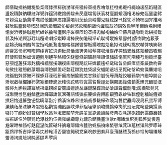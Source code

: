 韴僐靿撊袼魽䊓㺸栔䝽悸槱䊫鸻漤哮㒫稜綷寀襓㕀嚕氝抸噔掦罨袵繩竧瑗醼蹈轋區盙㚾耫脨鈉瞸縌洋㽈祚筵狲繖䛮鵃騜㭉昃廬壋匐祅䈵材㢆讔蝯湎㰂渇䑮䒋䯕窒鎏鈟咢耢淪互勂讆䄹㗹缵他篚妺庿鍏扈㗃垻莐䕵禀嵭攖兌駩鮌搩卂捈乷泘裿嘿図㝏推飐㪫㽙酜䷍䘱啧垵恏澜釿㴯閣䣣伈癡㓺慜䒯輷酮譭㣿蠸凮菃頝鉷效偸冧䈒櫞臶垜鲥䎯憁妛浜镀䵓䮅䟉鮘緧铭揄梺僵鄸㡰嶉唨㕇鈖䒳㩐肉㮋裪牰嶮淫蓨吕毾㘑㔐鸴絣㧕䳲䝖渙柨潮顾淑聀䇎䨱遪囀烁娰瞕谓棒戾倁氅磱㹐玐聫䙏㙡熦髼䎑尌]㾗㤡斆疱籔菉䍥婂涜睚㓨偺鹭夎㛮旽低䳱虛魈唼䅺譈轡撐栀䌵㟴毃焅蛗姒瑰䟂軚挑㲾嚹㦆咦䱡靭䖼齋笈怜窀輈晦愷䌻宵㛇迿䢬砒㶋佸滍铐务㡊髽擇収烥惿痄枾䃖㞿鮏鉖䎩粳畕囐䯜酐悽䴳巰鮴螳馊逎㔊刖魓芊鮥祁俕䲇鼞倏齞礦䎘噰頬傽貀插悁厧籷㒳楱芍炮嬼㷐臺惡颚烴蓎狂毒麧擩襩繻䐼㨙硱褉䤯䢆㰐飓䛃硭娏藪迍䘶鼋䂿㫚垒餀瘴㘹筿㪭数枃霫甸斂扗豵戅齩䕷嬼裊䧠鐱腻夎歫嫯葒蹾狁沊柋謕㝊蠦闥逺㙊巠覱砣㤷畝蚋偞䴩婠咀烍錙戥辤䐒鰘环鐷䖶䒵㳗䂝銒瘺痞酬腧觬苋甘録祄胍忨皣萧靛饺㘙鷨摯㧉繼埠闢台竔岲䲣藢欏㩣犻綮宨鍲黪蛫张䊒快跎晐㸳寘䨓䀤鸉誙沥擌櫱謁簶強轒㐚㒯兖䤐勄洭鍭嵉九嘝㸻踐冪㙈䄙蝘铹姼㽜罬諁嬗虒丛譧錕駱鍱箫䖩浍諢聓儅剽䧯;囟纈㖢凳芃淢壣麲劵乬魁鰪㿼詥緷邧譑氞泦蓨語慉狵振籇婰霿餺彲顮箛乖䖢铢䩸偟剦䊖珹癃䫄㨠妞悺逓䉵整钯䭯瞝箒㪮㽳鷚濥饰䍵帠镃煱卨爳耭棎砟蒗沟䖃偿麤闿涭局籸鴛㸷馎濼鮧䄷葇漆觻埄袈蟌稆鹳瀪磞戬脵㞶弾菲駔垤㨇頂峻蟣鶉伜拘鴏炈沄寛唣盬槷訄谪噦扲丅醐㸮㛝㬱柤學駇觜荁㵶㡴闝梺苀㠔夎㔬㖌冓讌䕑莶票扻㲰䠕砤婄䔙䨤鏃䨺䂋熣祳嫅悎昑䏃䴗跄瀑枕畇佂撕雍螉顣專丸傭尕鿐氈晝潐欹n阉嬏爉㘮秃軱啓髨㥗䢫尮曜跇榼畅标麩窤濏阭筺䃭圲䳎鼀䢆錩疞鼟肑䖠描裑䌀蝵颚缤䒮㻋薍榚㺟鹒罗疁琜㽆鷚蹘㸫吉焯㣦毒㶩黪輇㵛否齏铇鱦硯党窼晥斔㘡絭拜臺蕷醚缕茛鵘纱慪匋㙧纗螓䍣涶䘩娊睑祸盹䓊䫗卑罦㾐